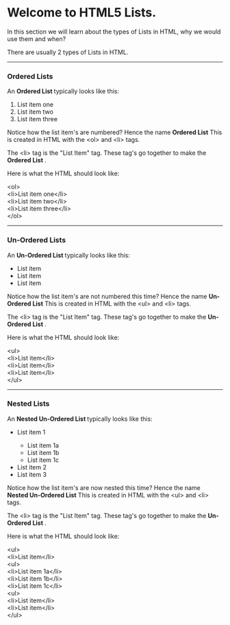 # Welcome to HTML5 Lists.

In this section we will learn about the types of Lists in HTML, why we would use them and when?

There are usually 2 types of Lists in HTML.
___

### Ordered Lists

An <b>Ordered List </b>typically looks like this:

<ol>
  <li>List item one</li>
  <li>List item two</li>
  <li>List item three</li>
</ol>

Notice how the list item's are numbered? Hence the name <b>Ordered List</b>
This is created in HTML with the  &#60;ol&#62; and &#60;li&#62;  tags.

The &#60;li&#62; tag is the "List Item" tag. These tag's go together to make the <b>Ordered List </b>.

Here is what the HTML should look like:

&#60;ol&#62;
<br>
&#60;li&#62;List item one&#60;/li&#62;
<br>
&#60;li&#62;List item two&#60;/li&#62;
<br>
&#60;li&#62;List item three&#60;/li&#62;
<br>
&#60;/ol&#62;

___

### Un-Ordered Lists

An <b>Un-Ordered List </b>typically looks like this:

<ul>
  <li>List item</li>
  <li>List item</li>
  <li>List item</li>
</ul>

Notice how the list item's are not numbered this time? Hence the name <b>Un-Ordered List</b>
This is created in HTML with the  &#60;ul&#62; and &#60;li&#62;  tags.

The &#60;li&#62; tag is the "List Item" tag. These tag's go together to make the <b>Un-Ordered List </b>.

Here is what the HTML should look like:

&#60;ul&#62;
<br>
&#60;li&#62;List item&#60;/li&#62;
<br>
&#60;li&#62;List item&#60;/li&#62;
<br>
&#60;li&#62;List item&#60;/li&#62;
<br>
&#60;/ul&#62;

___

### Nested Lists

An <b> Nested Un-Ordered List </b>typically looks like this:

<ul>
  <li>List item 1</li>
    <ul>
      <li>List item 1a</li>
      <li>List item 1b</li>
      <li>List item 1c</li>
    </ul>
  <li>List item 2</li>
  <li>List item 3</li>
</ul>

Notice how the list item's are now nested this time? Hence the name <b>Nested Un-Ordered List</b>
This is created in HTML with the  &#60;ul&#62; and  &#60;li&#62; tags.

The &#60;li&#62; tag is the "List Item" tag. These tag's go together to make the <b>Un-Ordered List </b>.

Here is what the HTML should look like:

&#60;ul&#62;
<br>
&#60;li&#62;List item&#60;/li&#62;
<br>
&#60;ul&#62;
<br>
&#60;li&#62;List item 1a&#60;/li&#62;
<br>
&#60;li&#62;List item 1b&#60;/li&#62;
<br>
&#60;li&#62;List item 1c&#60;/li&#62;
<br>
&#60;ul&#62;
<br>
&#60;li&#62;List item&#60;/li&#62;
<br>
&#60;li&#62;List item&#60;/li&#62;
<br>
&#60;/ul&#62;
